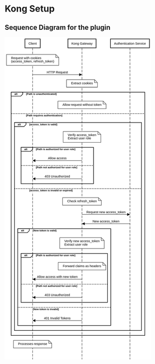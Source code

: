 
# Kong Setup

## Sequence Diagram for the plugin
![Sequence Diagram](../docs/diagrams/AuthenticationPlugin.png "Sequence Diagram")
